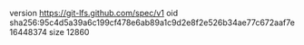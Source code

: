 version https://git-lfs.github.com/spec/v1
oid sha256:95c4d5a39a6c199cf478e6ab89a1c9d2e8f2e526b34ae77c672aaf7e16448374
size 12860

